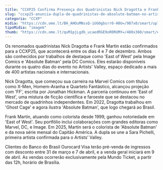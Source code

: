 ```yaml
---
title: "CCXP25 Confirma Presença dos Quadrinistas Nick Dragotta e Frank Martin no Artists' Valley"
slug: "ccxp25-anuncia-dupla-de-quadrinistas-de-absolute-batman-no-artists-valley"
categoria: "CCXP"
midia: "https://cdn.ome.lt/BH_AHOuMNssQ-iUG0gbsrr0-H0U=/987x0/smart/uploads/conteudo/fotos/absolute.png"
tipoMidia: "imagem"
thumb: "https://cdn.ome.lt/quM1pjLgdb_ucaedRGE9oR0RUMY=/480x360/smart/extras/conteudos/absolute.png"
---
```


Os renomados quadrinistas Nick Dragotta e Frank Martin estão confirmados para a CCXP25, que acontecerá entre os dias 4 e 7 de dezembro. Ambos são conhecidos por trabalhos de destaque como 'East of West' pela Image Comics e 'Absolute Batman' pela DC Comics. Eles estarão disponíveis durante os quatro dias do evento no Artists’ Valley, espaço dedicado a mais de 400 artistas nacionais e internacionais.

Nick Dragotta, que começou sua carreira na Marvel Comics com títulos como X-Men, Homem-Aranha e Quarteto Fantástico, alcançou projeção com 'FF', escrita por Jonathan Hickman. A parceria continuou em 'East of West', uma mistura de ficção científica e faroeste que se destacou no mercado de quadrinhos independentes. Em 2022, Dragotta trabalhou em 'Ghost Cage' e agora ilustra 'Absolute Batman', que logo chegará ao Brasil.

Frank Martin, atuando como colorista desde 1999, ganhou notoriedade em 'East of West'. Seu portfólio inclui colaborações com grandes editoras como Marvel, DC, e Image. Em 2025, Martin será o colorista de 'Absolute Batman' e da nova série mensal do Capitão América. A dupla se une a Sara Pichelli, primeira artista confirmada para o Artists’ Valley.

Clientes do Banco do Brasil Ourocard Visa terão pré-venda de ingressos com desconto entre 31 de março e 7 de abril, e a venda geral iniciará em 9 de abril. As vendas ocorrerão exclusivamente pela Mundo Ticket, a partir das 12h, horário de Brasília.